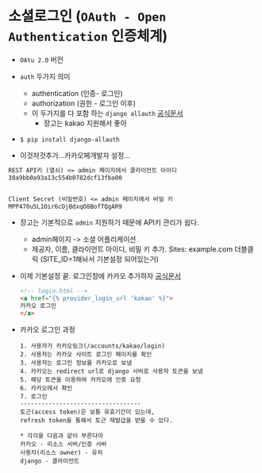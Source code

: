 # 소셜로그인 (`OAuth - Open Authentication` 인증체계)

* `OAtu 2.0` 버전

* `auth` 두가지 의미
  * authentication (인증- 로그인)
  * authorization (권한 - 로그인 이후)
  * 이 두가지를 다 포함 하는 `django allauth` [공식문서](https://django-allauth.readthedocs.io/en/latest/installation.html)
    * 장고는 kakao 지원해서 좋아
* `$ pip install django-allauth`

* 이것저것추가...카카오페개발자 설정...

```txt
REST API키 (열쇠) <= admin 페이지에서 클라이언트 아이디
38a9bb0a93a13c554b0782dcf13fba00


Client Secret (비밀번호) <= admin 페이지에서 비밀 키
MPP470u5L1Oir6cDjBdxqO8BofTQgAR9
```

* 장고는 기본적으로 `admin` 지원하기 때문에 API키 관리가 쉽다.
  * admin페이지 -> 소셜 어플리케이션
  * 제공자, 이름, 클라이언트 아이디, 비밀 키 추가. Sites: example.com 더블클릭 (SITE_ID=1해놔서 기본설정 되어있는거)

* 이제 기본설정 끝. 로그인창에 카카오 추가하자 [공식문서]( https://django-allauth.readthedocs.io/en/latest/templates.html#social-account-tags )

  ```html
  <!-- login.html -->
  <a href="{% provider_login_url 'kakao' %}">
  카카오 로그인
  </a>
  ```

  

* 카카오 로그인 과정

  ```text
  1. 사용자가 카카오링크(/accounts/kakao/login)
  2. 사용자는 카카오 사이트 로그인 페이지를 확인
  3. 사용자는 로그인 정보를 카카오로 보냄
  4. 카카오는 redirect url로 django 서버로 사용자 토큰을 보냄
  5. 해당 토큰을 이용하여 카카오에 인증 요청
  6. 카카오에서 확인
  7. 로그인
  ----------------------------------
  토근(access token)은 보통 유효기간이 있는데,
  refresh token을 통해서 토근 재발급을 받을 수 있다.
  ```

  ```text
  * 각각을 다음과 같이 부른다아
  카카오 - 리소스 서버/인증 서버
  사용자(리소스 owner) - 유저
  django - 클라이언트
  ```
